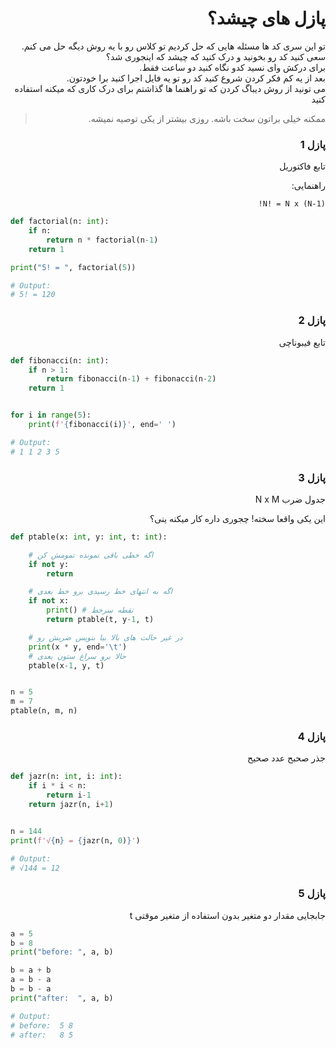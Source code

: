 <div dir="rtl">

# پازل های چیشد؟

تو این سری کد ها مسئله هایی که حل کردیم تو کلاس رو با یه روش دیگه حل می کنم.  
سعی کنید کد رو بخونید و درک کنید که چیشد که اینجوری شد؟  
برای درکش وای نسید کدو نگاه کنید دو ساعت فقط.  
بعد از یه کم فکر کردن شروع کنید کد رو تو یه فایل اجرا کنید برا خودتون.  
می تونید از روش دیباگ کردن که تو راهنما ها گذاشتم برای درک کاری که میکنه استفاده کنید

> ممکنه خیلی براتون سخت باشه. روزی بیشتر از یکی توصیه نمیشه.

</div>
 
<div dir="rtl">

### پازل 1

تابع فاکتوریل

راهنمایی:

`N! = N x (N-1)!`

</div>

```python
def factorial(n: int):
    if n:
        return n * factorial(n-1)
    return 1

print("5! = ", factorial(5))

# Output:
# 5! = 120
```

<div dir="rtl">

### پازل 2

تابع فیبوناچی

</div>

```python
def fibonacci(n: int):
    if n > 1:
        return fibonacci(n-1) + fibonacci(n-2)
    return 1


for i in range(5):
    print(f'{fibonacci(i)}', end=' ')

# Output:
# 1 1 2 3 5
```

<div dir="rtl">

### پازل 3

جدول ضرب N x M

این یکی واقعا سخته! چجوری داره کار میکنه ینی؟

</div>

```python
def ptable(x: int, y: int, t: int):

    # اگه خطی باقی نمونده تمومش کن
    if not y:
        return

    # اگه به انتهای خط رسیدی برو خط بعدی
    if not x:
        print() # نقطه سرخط
        return ptable(t, y-1, t)

    # در غیر حالت های بالا بیا بنویس ضربش رو
    print(x * y, end='\t')
    # حالا برو سراغ ستون بعدی
    ptable(x-1, y, t)


n = 5
m = 7
ptable(n, m, n)
```

<div dir="rtl">

### پازل 4

جذر صحبح عدد صحیح

</div>

```python
def jazr(n: int, i: int):
    if i * i < n:
        return i-1
    return jazr(n, i+1)


n = 144
print(f'√{n} = {jazr(n, 0)}')

# Output:
# √144 = 12
```

<div dir="rtl">

### پازل 5

جابجایی مقدار دو متغیر بدون استفاده از متغیر موقتی t

</div>

```python
a = 5
b = 8
print("before: ", a, b)

b = a + b
a = b - a
b = b - a
print("after:  ", a, b)

# Output:
# before:  5 8
# after:   8 5
```

<div dir="rtl">
